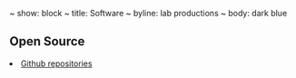 ~ show: block
~ title: Software
~ byline: lab productions
~ body: dark blue

<block styles>
</block styles>

<block content>
<section class="page-content col-md-12">
<h2>Open Source</h2>
<li><a href="http://github.com/oscii-lab">Github repositories</a></li>
</section>
</block content>

<block dependencies>
</block dependencies>

